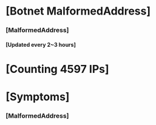 # [Botnet MalformedAddress]
### [MalformedAddress]
#### [Updated every 2~3 hours]

# [Counting 4597 IPs]

# [Symptoms] 
###   [MalformedAddress]
